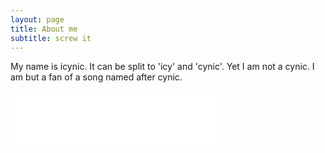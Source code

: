 ```yaml
---
layout: page
title: About me
subtitle: screw it
---
```


My name is icynic.
It can be split to 'icy' and 'cynic'.
Yet I am not a cynic. I am but a fan of a song named after cynic.

<iframe frameborder="no" border="0" marginwidth="0" marginheight="0" width=330 height=86 src="//music.163.com/outchain/player?type=2&id=419596411&auto=0&height=66"></iframe>

